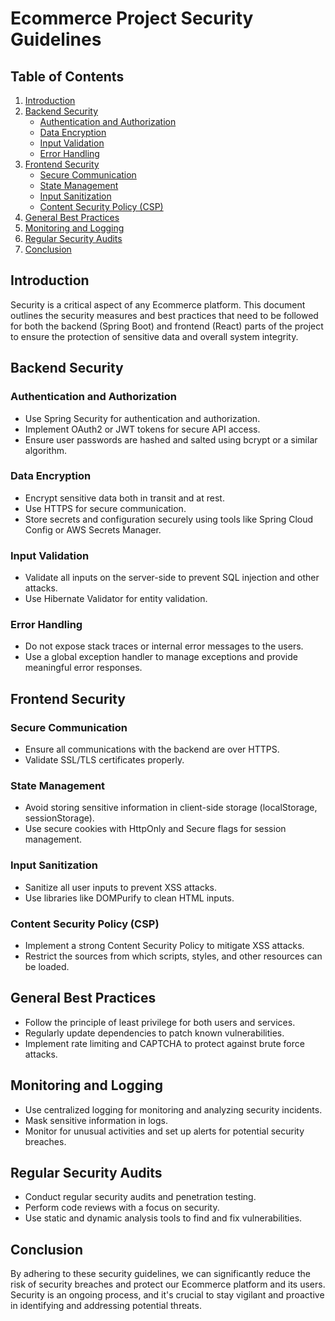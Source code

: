 # Ecommerce Project Security Guidelines

## Table of Contents
1. [Introduction](#introduction)
2. [Backend Security](#backend-security)
    - [Authentication and Authorization](#authentication-and-authorization)
    - [Data Encryption](#data-encryption)
    - [Input Validation](#input-validation)
    - [Error Handling](#error-handling)
3. [Frontend Security](#frontend-security)
    - [Secure Communication](#secure-communication)
    - [State Management](#state-management)
    - [Input Sanitization](#input-sanitization)
    - [Content Security Policy (CSP)](#content-security-policy-csp)
4. [General Best Practices](#general-best-practices)
5. [Monitoring and Logging](#monitoring-and-logging)
6. [Regular Security Audits](#regular-security-audits)
7. [Conclusion](#conclusion)

## Introduction
Security is a critical aspect of any Ecommerce platform. This document outlines the security measures and best practices that need to be followed for both the backend (Spring Boot) and frontend (React) parts of the project to ensure the protection of sensitive data and overall system integrity.

## Backend Security

### Authentication and Authorization
- Use Spring Security for authentication and authorization.
- Implement OAuth2 or JWT tokens for secure API access.
- Ensure user passwords are hashed and salted using bcrypt or a similar algorithm.

### Data Encryption
- Encrypt sensitive data both in transit and at rest.
- Use HTTPS for secure communication.
- Store secrets and configuration securely using tools like Spring Cloud Config or AWS Secrets Manager.

### Input Validation
- Validate all inputs on the server-side to prevent SQL injection and other attacks.
- Use Hibernate Validator for entity validation.

### Error Handling
- Do not expose stack traces or internal error messages to the users.
- Use a global exception handler to manage exceptions and provide meaningful error responses.

## Frontend Security

### Secure Communication
- Ensure all communications with the backend are over HTTPS.
- Validate SSL/TLS certificates properly.

### State Management
- Avoid storing sensitive information in client-side storage (localStorage, sessionStorage).
- Use secure cookies with HttpOnly and Secure flags for session management.

### Input Sanitization
- Sanitize all user inputs to prevent XSS attacks.
- Use libraries like DOMPurify to clean HTML inputs.

### Content Security Policy (CSP)
- Implement a strong Content Security Policy to mitigate XSS attacks.
- Restrict the sources from which scripts, styles, and other resources can be loaded.

## General Best Practices
- Follow the principle of least privilege for both users and services.
- Regularly update dependencies to patch known vulnerabilities.
- Implement rate limiting and CAPTCHA to protect against brute force attacks.

## Monitoring and Logging
- Use centralized logging for monitoring and analyzing security incidents.
- Mask sensitive information in logs.
- Monitor for unusual activities and set up alerts for potential security breaches.

## Regular Security Audits
- Conduct regular security audits and penetration testing.
- Perform code reviews with a focus on security.
- Use static and dynamic analysis tools to find and fix vulnerabilities.

## Conclusion
By adhering to these security guidelines, we can significantly reduce the risk of security breaches and protect our Ecommerce platform and its users. Security is an ongoing process, and it's crucial to stay vigilant and proactive in identifying and addressing potential threats.

